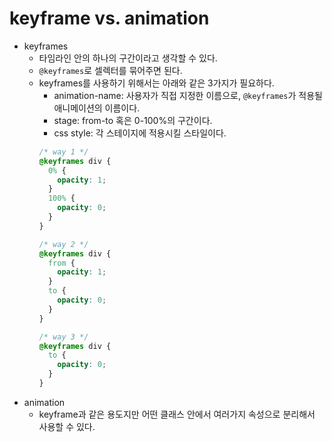 # keyframe vs. animation

- keyframes
  - 타임라인 안의 하나의 구간이라고 생각할 수 있다.
  - `@keyframes`로 셀렉터를 묶어주면 된다.
  - keyframes를 사용하기 위해서는 아래와 같은 3가지가 필요하다.
    - animation-name: 사용자가 직접 지정한 이름으로, `@keyframes`가 적용될 애니메이션의 이름이다.
    - stage: from-to 혹은 0-100%의 구간이다.
    - css style: 각 스테이지에 적용시킬 스타일이다.
    ```css
    /* way 1 */
    @keyframes div {
      0% {
        opacity: 1;
      }
      100% {
        opacity: 0;
      }
    }

    /* way 2 */
    @keyframes div {
      from {
        opacity: 1;
      }
      to {
        opacity: 0;
      }
    }
    
    /* way 3 */
    @keyframes div {
      to {
        opacity: 0;
      }
    }
    ```
- animation
  - keyframe과 같은 용도지만 어떤 클래스 안에서 여러가지 속성으로 분리해서 사용할 수 있다.
